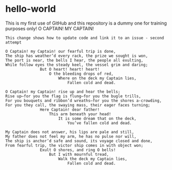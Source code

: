 # hello-world
This is my first use of GitHub and this repository is a dummy one for training purposes only!
O CAPTAIN! MY CAPTAIN!

    
    This change shows how to update code and link it to an issue - second attempt
    
    O Captain! my Captain! our fearful trip is done, 
    The ship has weather’d every rack, the prize we sought is won, 
    The port is near, the bells I hear, the people all exulting, 
    While follow eyes the steady keel, the vessel grim and daring; 
                   But O heart! heart! heart! 
                       O the bleeding drops of red, 
                           Where on the deck my Captain lies, 
                               Fallen cold and dead.

    O Captain! my Captain! rise up and hear the bells; 
    Rise up—for you the flag is flung—for you the bugle trills, 
    For you bouquets and ribbon’d wreaths—for you the shores a-crowding, 
    For you they call, the swaying mass, their eager faces turning; 
                   Here Captain! dear father! 
                       This arm beneath your head! 
                           It is some dream that on the deck, 
                               You’ve fallen cold and dead.

    My Captain does not answer, his lips are pale and still, 
    My father does not feel my arm, he has no pulse nor will, 
    The ship is anchor’d safe and sound, its voyage closed and done, 
    From fearful trip, the victor ship comes in with object won; 
                   Exult O shores, and ring O bells! 
                       But I with mournful tread, 
                           Walk the deck my Captain lies, 
                               Fallen cold and dead.
